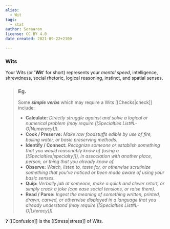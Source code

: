 ```yaml
---
alias:
  - Wit
tags:
  - stat
author: Seraaron
license: CC BY 4.0
date created: 2021-09-22+2100

---
```


### Wits

Your Wits (or '**Wit**' for short) represents your _mental speed_, intelligence, shrewdness, social rhetoric, logical reasoning, instinct, and spatial senses.

> ### Eg.
> Some **_simple verbs_** which may require a Wits [[Checks|check]] include:
>
> -   **Calculate:** _Directly struggle against and solve a logical or numerical problem (may require [[Specialties List#L-O|Numeracy]])._
> -   **Cook / Preserve:** _Make raw foodstuffs edible by use of fire, boiling water, or basic preserving methods._
> -   **Identify / Connect:** _Recognize someone or establish something that you would reasonably know of (using a [[Specialties|specialty]]), in association with another place, person, or thing that you already know of._
> -   **Observe:** _Watch, listen to, taste for, or otherwise scrutinize something that you've noticed or been made aware of using your basic senses._
> -   **Quip:** _Verbally jab at someone, make a quick and clever retort, or simply crack a joke (can ease social tensions, or raise them)._
> -   **Read / Parse:** _Ingest the meaning of something written, printed, drawn, carved, or otherwise displayed in a language that you already understand (may require [[Specialties List#L-O|Literacy]])._

❓ [[Confusion]] is the [[Stress|stress]] of Wits.
